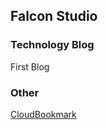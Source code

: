 ## Falcon Studio



### Technology Blog

First Blog

### Other

[CloudBookmark](https://gitfalcon.github.io/CloudBookmark)
